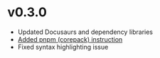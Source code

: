 # v0.3.0

- Updated Docusaurs and dependency libraries
- [Added pnpm (corepack) instruction](/docs/env/pnpm)
- Fixed syntax highlighting issue

<!-- truncate -->
